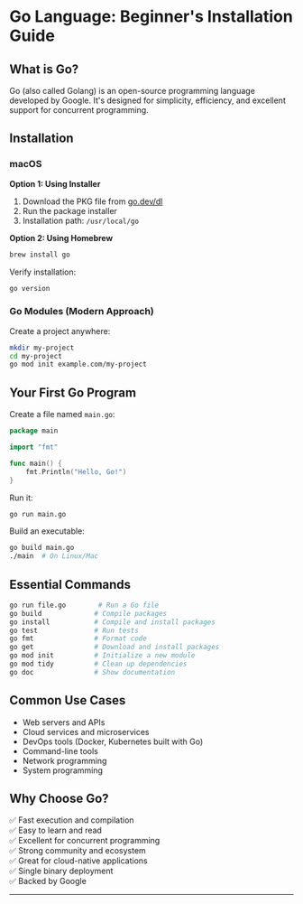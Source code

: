 # Go Language: Beginner's Installation Guide

## What is Go?

Go (also called Golang) is an open-source programming language developed by Google. It's designed for simplicity, efficiency, and excellent support for concurrent programming.

## Installation

### macOS

**Option 1: Using Installer**
1. Download the PKG file from [go.dev/dl](https://go.dev/dl/)
2. Run the package installer
3. Installation path: `/usr/local/go`

**Option 2: Using Homebrew**
```bash
brew install go
```

Verify installation:
```bash
go version
```

### Go Modules (Modern Approach)
Create a project anywhere:
```bash
mkdir my-project
cd my-project
go mod init example.com/my-project
```

## Your First Go Program

Create a file named `main.go`:

```go
package main

import "fmt"

func main() {
    fmt.Println("Hello, Go!")
}
```

Run it:
```bash
go run main.go
```

Build an executable:
```bash
go build main.go
./main  # On Linux/Mac

```

## Essential Commands

```bash
go run file.go        # Run a Go file
go build             # Compile packages
go install           # Compile and install packages
go test              # Run tests
go fmt               # Format code
go get               # Download and install packages
go mod init          # Initialize a new module
go mod tidy          # Clean up dependencies
go doc               # Show documentation
```

## Common Use Cases

- Web servers and APIs
- Cloud services and microservices
- DevOps tools (Docker, Kubernetes built with Go)
- Command-line tools
- Network programming
- System programming

## Why Choose Go?

✅ Fast execution and compilation  
✅ Easy to learn and read  
✅ Excellent for concurrent programming  
✅ Strong community and ecosystem  
✅ Great for cloud-native applications  
✅ Single binary deployment  
✅ Backed by Google  

---
